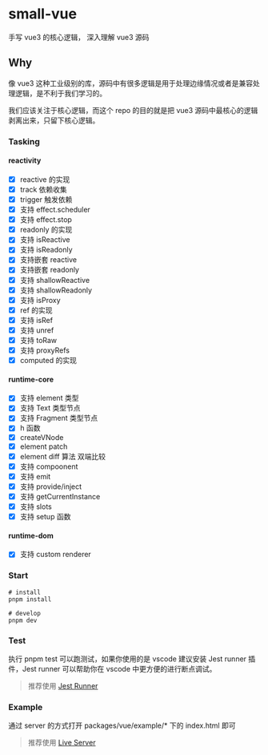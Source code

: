 # small-vue

手写 vue3 的核心逻辑， 深入理解 vue3 源码

## Why

像 vue3 这种工业级别的库，源码中有很多逻辑是用于处理边缘情况或者是兼容处理逻辑，是不利于我们学习的。

我们应该关注于核心逻辑，而这个 repo 的目的就是把 vue3 源码中最核心的逻辑剥离出来，只留下核心逻辑。

### Tasking

#### reactivity

- [x] reactive 的实现
- [x] track 依赖收集
- [x] trigger 触发依赖
- [x] 支持 effect.scheduler
- [x] 支持 effect.stop
- [x] readonly 的实现
- [x] 支持 isReactive
- [x] 支持 isReadonly
- [x] 支持嵌套 reactive
- [x] 支持嵌套 readonly
- [x] 支持 shallowReactive
- [x] 支持 shallowReadonly
- [x] 支持 isProxy
- [x] ref 的实现
- [x] 支持 isRef
- [x] 支持 unref
- [x] 支持 toRaw
- [x] 支持 proxyRefs
- [x] computed 的实现

#### runtime-core

- [x] 支持 element 类型
- [x] 支持 Text 类型节点
- [x] 支持 Fragment 类型节点
- [x] h 函数
- [x] createVNode
- [x] element patch
- [x] element diff 算法 双端比较
- [x] 支持 compoonent
- [x] 支持 emit
- [x] 支持 provide/inject
- [x] 支持 getCurrentInstance
- [x] 支持 slots
- [x] 支持 setup 函数

#### runtime-dom

- [x] 支持 custom renderer

### Start

```shell
# install
pnpm install

# develop
pnpm dev
```

### Test

执行 pnpm test 可以跑测试，如果你使用的是 vscode 建议安装 Jest runner 插件，Jest runner 可以帮助你在 vscode 中更方便的进行断点调试。

> 推荐使用 [Jest Runner](https://marketplace.visualstudio.com/items?itemName=firsttris.vscode-jest-runner)

### Example

通过 server 的方式打开 packages/vue/example/\* 下的 index.html 即可

> 推荐使用 [Live Server](https://marketplace.visualstudio.com/items?itemName=ritwickdey.LiveServer)
